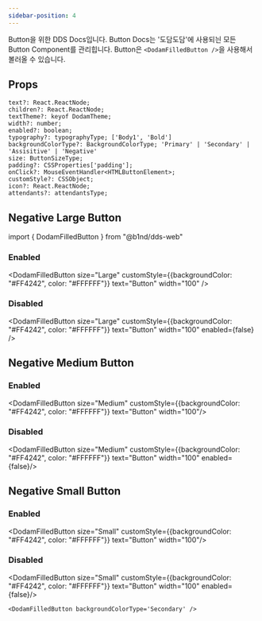 ```yaml
---
sidebar-position: 4
---
```


Button을 위한 DDS Docs입니다. Button Docs는 '도담도담'에 사용되늰 모든 Button Component를 관리힙니다. Button은 `<DodamFilledButton />`을 사용해서 볼러올 수 있습니다.

## Props

```plain
text?: React.ReactNode;
children?: React.ReactNode;
textTheme?: keyof DodamTheme;
width?: number;
enabled?: boolean;
typography?: typographyType; ['Body1', 'Bold']
backgroundColorType?: BackgroundColorType; 'Primary' | 'Secondary' | 'Assisitive' | 'Negative'
size: ButtonSizeType;
padding?: CSSProperties['padding'];
onClick?: MouseEventHandler<HTMLButtonElement>;
customStyle?: CSSObject;
icon?: React.ReactNode;
attendants?: attendantsType;
```

## Negative Large Button

import { DodamFilledButton } from "@b1nd/dds-web"

### Enabled

<DodamFilledButton size="Large" customStyle={{backgroundColor: "#FF4242", color: "#FFFFFF"}} text="Button" width="100" />

### Disabled

<DodamFilledButton size="Large" customStyle={{backgroundColor: "#FF4242", color: "#FFFFFF"}} text="Button" width="100" enabled={false} />

## Negative Medium Button

### Enabled

<DodamFilledButton size="Medium" customStyle={{backgroundColor: "#FF4242", color: "#FFFFFF"}} text="Button" width="100"/>

### Disabled

<DodamFilledButton size="Medium" customStyle={{backgroundColor: "#FF4242", color: "#FFFFFF"}} text="Button" width="100" enabled={false}/>

## Negative Small Button

### Enabled

<DodamFilledButton size="Small" customStyle={{backgroundColor: "#FF4242", color: "#FFFFFF"}} text="Button" width="100"/>

### Disabled

<DodamFilledButton size="Small" customStyle={{backgroundColor: "#FF4242", color: "#FFFFFF"}} text="Button" width="100" enabled={false}/>
<br />

```tsx title="index.tsx"
<DodamFilledButton backgroundColorType='Secondary' />
```
